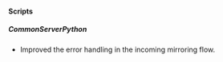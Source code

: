 
#### Scripts
##### CommonServerPython
- Improved the error handling in the incoming mirroring flow.
